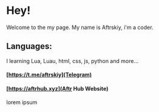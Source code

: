 # Hey!

Welcome to the my page. My name is Aftrskiy, i'm a coder.
## Languages:
I learning Lua, Luau, html, css, js, python and more...
#### [https://t.me/aftrskiy](Telegram)
#### [https://aftrhub.xyz](Aftr Hub Website)


lorem ipsum
